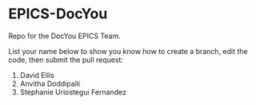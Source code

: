 # EPICS-DocYou
Repo for the DocYou EPICS Team.

List your name below to show you know how to create a branch, edit the code, then submit the pull request:
1. David Ellis
2. Anvitha Doddipalli
3. Stephanie Uriostegui Fernandez
